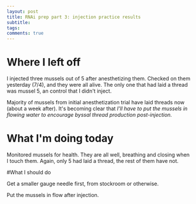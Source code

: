 ```yaml
---
layout: post
title: RNAi prep part 3: injection practice results
subtitle:
tags:
comments: true
---
```


# Where I left off
I injected three mussels out of 5 after anesthetizing them. Checked on them yesterday (7/4), and they were all alive. The only one that had laid a thread was mussel 5, an control that I didn't inject. 

Majority of mussels from initial anesthetization trial have laid threads now (about a week after). It's becoming clear that *I'll have to put the mussels in flowing water to encourage byssal thread production post-injection.*


# What I'm doing today

Monitored mussels for health. They are all well, breathing and closing when I touch them. Again, only 5 had laid a thread, the rest of them have not.

#What I should do

Get a smaller gauge needle first, from stockroom or otherwise.

Put the mussels in flow after injection.
